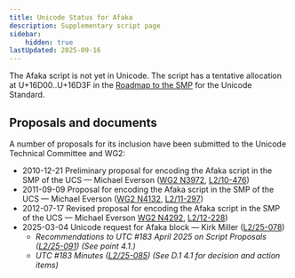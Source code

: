 ```yaml
---
title: Unicode Status for Afaka
description: Supplementary script page
sidebar:
    hidden: true
lastUpdated: 2025-09-16
---
```


The Afaka script is not yet in Unicode. The script has a tentative allocation at U+16D00..U+16D3F in the [Roadmap to the SMP](http://www.unicode.org/roadmaps/smp/) for the Unicode Standard.

## Proposals and documents

A number of proposals for its inclusion have been submitted to the Unicode Technical Committee and WG2:
- 2010-12-21 Preliminary proposal for encoding the Afaka script in the SMP of the UCS — Michael Everson ([WG2 N3972](https://www.unicode.org/wg2/docs/n3972.pdf),   [L2/10-476](http://www.unicode.org/cgi-bin/GetMatchingDocs.pl?L2/10-476))
- 2011-09-09 Proposal for encoding the Afaka script in the SMP of the UCS — Michael Everson ([WG2 N4132](https://www.unicode.org/wg2/docs/n4132.pdf), [L2/11-297](http://www.unicode.org/cgi-bin/GetMatchingDocs.pl?L2/11-297))
- 2012-07-17 Revised proposal for encoding the Afaka script in the SMP of the UCS — Michael Everson [WG2 N4292](https://www.unicode.org/wg2/docs/n4292.pdf), [L2/12-228](http://www.unicode.org/cgi-bin/GetMatchingDocs.pl?L2/12-228))
- 2025-03-04 Unicode request for Afaka block — Kirk Miller ([L2/25-078](http://www.unicode.org/cgi-bin/GetMatchingDocs.pl?L2/25-078))
  - _Recommendations to UTC #183 April 2025 on Script Proposals ([L2/25-091](http://www.unicode.org/cgi-bin/GetMatchingDocs.pl?L2/25-091)) (See point 4.1.)_
  - _UTC #183 Minutes ([L2/25-085](https://www.unicode.org/L2/L2025/25085.htm)) (See D.1 4.1 for decision and action items)_
